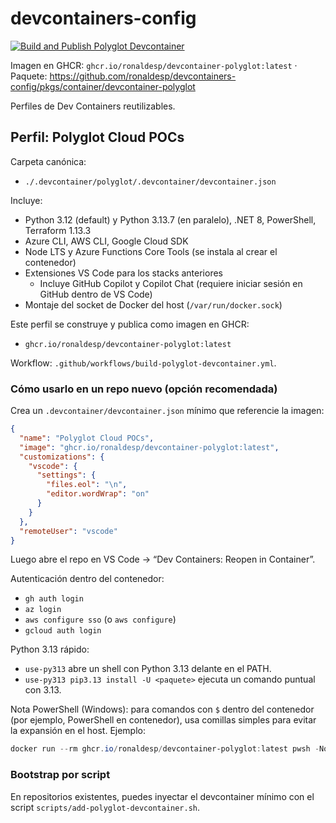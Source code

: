 # devcontainers-config

[![Build and Publish Polyglot Devcontainer](https://github.com/ronaldesp/devcontainers-config/actions/workflows/build-polyglot-devcontainer.yml/badge.svg?branch=main)](https://github.com/ronaldesp/devcontainers-config/actions/workflows/build-polyglot-devcontainer.yml)

Imagen en GHCR: `ghcr.io/ronaldesp/devcontainer-polyglot:latest` · Paquete: https://github.com/ronaldesp/devcontainers-config/pkgs/container/devcontainer-polyglot

Perfiles de Dev Containers reutilizables.

## Perfil: Polyglot Cloud POCs

Carpeta canónica:
- `./.devcontainer/polyglot/.devcontainer/devcontainer.json`

Incluye:
- Python 3.12 (default) y Python 3.13.7 (en paralelo), .NET 8, PowerShell, Terraform 1.13.3
- Azure CLI, AWS CLI, Google Cloud SDK
- Node LTS y Azure Functions Core Tools (se instala al crear el contenedor)
- Extensiones VS Code para los stacks anteriores
  - Incluye GitHub Copilot y Copilot Chat (requiere iniciar sesión en GitHub dentro de VS Code)
- Montaje del socket de Docker del host (`/var/run/docker.sock`)

Este perfil se construye y publica como imagen en GHCR:

- `ghcr.io/ronaldesp/devcontainer-polyglot:latest`

Workflow: `.github/workflows/build-polyglot-devcontainer.yml`.

### Cómo usarlo en un repo nuevo (opción recomendada)

Crea un `.devcontainer/devcontainer.json` mínimo que referencie la imagen:

```json
{
  "name": "Polyglot Cloud POCs",
  "image": "ghcr.io/ronaldesp/devcontainer-polyglot:latest",
  "customizations": {
    "vscode": {
      "settings": {
        "files.eol": "\n",
        "editor.wordWrap": "on"
      }
    }
  },
  "remoteUser": "vscode"
}
```

Luego abre el repo en VS Code → “Dev Containers: Reopen in Container”.

Autenticación dentro del contenedor:
- `gh auth login`
- `az login`
- `aws configure sso` (o `aws configure`)
- `gcloud auth login`

Python 3.13 rápido:
- `use-py313` abre un shell con Python 3.13 delante en el PATH.
- `use-py313 pip3.13 install -U <paquete>` ejecuta un comando puntual con 3.13.

Nota PowerShell (Windows): para comandos con `$` dentro del contenedor (por ejemplo, PowerShell en contenedor), usa comillas simples para evitar la expansión en el host. Ejemplo:

```powershell
docker run --rm ghcr.io/ronaldesp/devcontainer-polyglot:latest pwsh -NoLogo -Command '$PSVersionTable.PSVersion'
```

### Bootstrap por script

En repositorios existentes, puedes inyectar el devcontainer mínimo con el script `scripts/add-polyglot-devcontainer.sh`.
